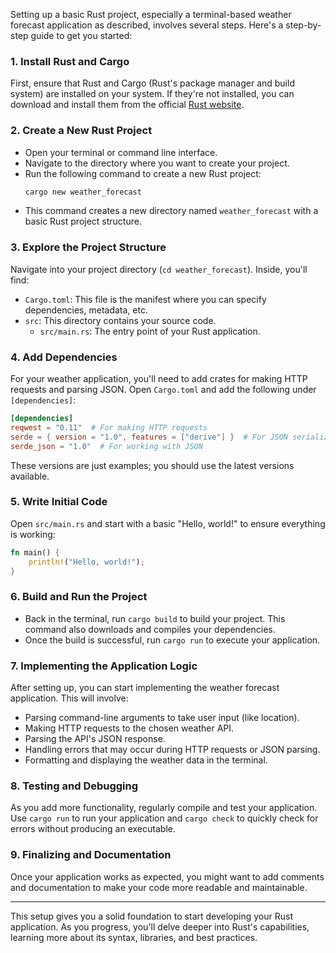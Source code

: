 Setting up a basic Rust project, especially a terminal-based weather forecast application as described, involves several steps. Here's a step-by-step guide to get you started:

### 1. Install Rust and Cargo

First, ensure that Rust and Cargo (Rust's package manager and build system) are installed on your system. If they're not installed, you can download and install them from the official [Rust website](https://www.rust-lang.org/learn/get-started).

### 2. Create a New Rust Project

- Open your terminal or command line interface.
- Navigate to the directory where you want to create your project.
- Run the following command to create a new Rust project:
  ```bash
  cargo new weather_forecast
  ```
- This command creates a new directory named `weather_forecast` with a basic Rust project structure.

### 3. Explore the Project Structure

Navigate into your project directory (`cd weather_forecast`). Inside, you'll find:

- `Cargo.toml`: This file is the manifest where you can specify dependencies, metadata, etc.
- `src`: This directory contains your source code.
  - `src/main.rs`: The entry point of your Rust application.

### 4. Add Dependencies

For your weather application, you'll need to add crates for making HTTP requests and parsing JSON. Open `Cargo.toml` and add the following under `[dependencies]`:

```toml
[dependencies]
reqwest = "0.11"  # For making HTTP requests
serde = { version = "1.0", features = ["derive"] }  # For JSON serialization/deserialization
serde_json = "1.0"  # For working with JSON
```

These versions are just examples; you should use the latest versions available.

### 5. Write Initial Code

Open `src/main.rs` and start with a basic "Hello, world!" to ensure everything is working:

```rust
fn main() {
    println!("Hello, world!");
}
```

### 6. Build and Run the Project

- Back in the terminal, run `cargo build` to build your project. This command also downloads and compiles your dependencies.
- Once the build is successful, run `cargo run` to execute your application.

### 7. Implementing the Application Logic

After setting up, you can start implementing the weather forecast application. This will involve:

- Parsing command-line arguments to take user input (like location).
- Making HTTP requests to the chosen weather API.
- Parsing the API's JSON response.
- Handling errors that may occur during HTTP requests or JSON parsing.
- Formatting and displaying the weather data in the terminal.

### 8. Testing and Debugging

As you add more functionality, regularly compile and test your application. Use `cargo run` to run your application and `cargo check` to quickly check for errors without producing an executable.

### 9. Finalizing and Documentation

Once your application works as expected, you might want to add comments and documentation to make your code more readable and maintainable.

---

This setup gives you a solid foundation to start developing your Rust application. As you progress, you'll delve deeper into Rust's capabilities, learning more about its syntax, libraries, and best practices.